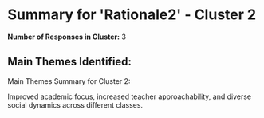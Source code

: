 # Summary for 'Rationale2' - Cluster 2

**Number of Responses in Cluster:** 3

## Main Themes Identified:

Main Themes Summary for Cluster 2:

Improved academic focus, increased teacher approachability, and diverse social dynamics across different classes.